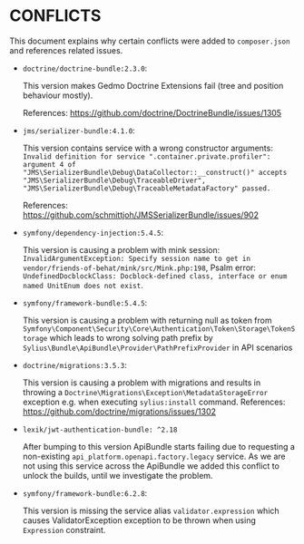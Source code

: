 # CONFLICTS

This document explains why certain conflicts were added to `composer.json` and
references related issues.

 - `doctrine/doctrine-bundle:2.3.0`:

   This version makes Gedmo Doctrine Extensions fail (tree and position behaviour mostly).

   References: https://github.com/doctrine/DoctrineBundle/issues/1305

 - `jms/serializer-bundle:4.1.0`:

   This version contains service with a wrong constructor arguments:
   `Invalid definition for service ".container.private.profiler": argument 4 of "JMS\SerializerBundle\Debug\DataCollector::__construct()" accepts "JMS\SerializerBundle\Debug\TraceableDriver", "JMS\SerializerBundle\Debug\TraceableMetadataFactory" passed.`

   References: https://github.com/schmittjoh/JMSSerializerBundle/issues/902
 
 - `symfony/dependency-injection:5.4.5`:
   
   This version is causing a problem with mink session:
  `InvalidArgumentException: Specify session name to get in vendor/friends-of-behat/mink/src/Mink.php:198`,
   Psalm error: 
   `UndefinedDocblockClass: Docblock-defined class, interface or enum named UnitEnum does not exist`.

 - `symfony/framework-bundle:5.4.5`:

   This version is causing a problem with returning null as token from `Symfony\Component\Security\Core\Authentication\Token\Storage\TokenStorage`
   which leads to wrong solving path prefix by `Sylius\Bundle\ApiBundle\Provider\PathPrefixProvider` in API scenarios

- `doctrine/migrations:3.5.3`:

  This version is causing a problem with migrations and results in throwing a `Doctrine\Migrations\Exception\MetadataStorageError` exception e.g. when executing `sylius:install` command.
  References: https://github.com/doctrine/migrations/issues/1302

- `lexik/jwt-authentication-bundle: ^2.18`

  After bumping to this version ApiBundle starts failing due to requesting a non-existing `api_platform.openapi.factory.legacy` service.
  As we are not using this service across the ApiBundle we added this conflict to unlock the builds, until we investigate the problem.

- `symfony/framework-bundle:6.2.8`:

  This version is missing the service alias `validator.expression`
  which causes ValidatorException exception to be thrown when using `Expression` constraint. 

